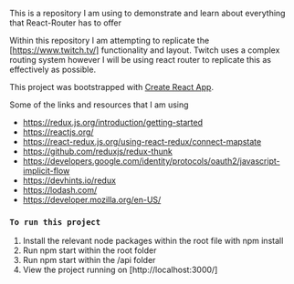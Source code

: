 This is a repository I am using to demonstrate and learn about everything that React-Router has to offer

Within this repository I am attempting to replicate the [https://www.twitch.tv/] functionality and layout. Twitch uses a complex routing system however I will be using react router to replicate this as effectively as possible.

This project was bootstrapped with [Create React App](https://github.com/facebook/create-react-app).

Some of the links and resources that I am using

- https://redux.js.org/introduction/getting-started
- https://reactjs.org/
- https://react-redux.js.org/using-react-redux/connect-mapstate
- https://github.com/reduxjs/redux-thunk
- https://developers.google.com/identity/protocols/oauth2/javascript-implicit-flow
- https://devhints.io/redux
- https://lodash.com/
- https://developer.mozilla.org/en-US/

### `To run this project`

1. Install the relevant node packages within the root file with npm install
2. Run npm start within the root folder
3. Run npm start within the /api folder
4. View the project running on [http://localhost:3000/]
